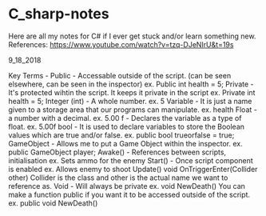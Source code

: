 # C_sharp-notes
Here are all my notes for C# if I ever get stuck and/or learn something new.
References:
https://www.youtube.com/watch?v=tzq-DJeNIrU&t=19s

9_18_2018

Key Terms -
Public - Accessable outside of the script. (can be seen elsewhere, can be seen in the inspector)
  ex. Public int health = 5;
Private - It's protected wihtin the script. It keeps it private in the script
  ex. Private int health = 5;
Integer (int) - A whole number. 
  ex. 5
Variable - It is just a name given to a storage area that our programs can manipulate. 
  ex. health
Float - a number with a decimal. 
  ex. 5.00
f - Declares the variable as a type of float. 
  ex. 5.00f
bool - It is used to declare variables to store the Boolean values which are true and/or false.
  ex. public bool trueorfalse = true;
GameObject - Allows me to put a Game Object within the inspector.
  ex. public GameObject player;
Awake() - References between scripts, initialisation
ex. Sets ammo for the enemy
Start() - Once script component is enabled
ex. Allows enemy to shoot
Update()
void OnTriggerEnter(Collider other)
  Collider is the class and other is the actual name we want to reference as.
Void - Will always be private
  ex. void NewDeath()
You can make a function public if you want it to be accessed outside of the script.
  ex. public void NewDeath()

